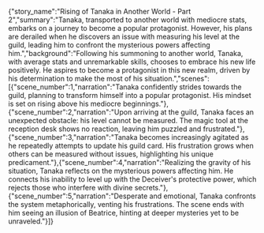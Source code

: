 {"story_name":"Rising of Tanaka in Another World - Part 2","summary":"Tanaka, transported to another world with mediocre stats, embarks on a journey to become a popular protagonist. However, his plans are derailed when he discovers an issue with measuring his level at the guild, leading him to confront the mysterious powers affecting him.","background":"Following his summoning to another world, Tanaka, with average stats and unremarkable skills, chooses to embrace his new life positively. He aspires to become a protagonist in this new realm, driven by his determination to make the most of his situation.","scenes":[{"scene_number":1,"narration":"Tanaka confidently strides towards the guild, planning to transform himself into a popular protagonist. His mindset is set on rising above his mediocre beginnings."},{"scene_number":2,"narration":"Upon arriving at the guild, Tanaka faces an unexpected obstacle: his level cannot be measured. The magic tool at the reception desk shows no reaction, leaving him puzzled and frustrated."},{"scene_number":3,"narration":"Tanaka becomes increasingly agitated as he repeatedly attempts to update his guild card. His frustration grows when others can be measured without issues, highlighting his unique predicament."},{"scene_number":4,"narration":"Realizing the gravity of his situation, Tanaka reflects on the mysterious powers affecting him. He connects his inability to level up with the Deceiver's protective power, which rejects those who interfere with divine secrets."},{"scene_number":5,"narration":"Desperate and emotional, Tanaka confronts the system metaphorically, venting his frustrations. The scene ends with him seeing an illusion of Beatrice, hinting at deeper mysteries yet to be unraveled."}]}